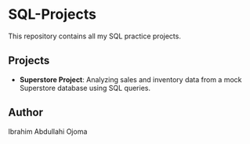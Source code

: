 # SQL-Projects
This repository contains all my SQL practice projects.
## Projects

- **Superstore Project**: Analyzing sales and inventory data from a mock Superstore database using SQL queries.

## Author
Ibrahim Abdullahi Ojoma
